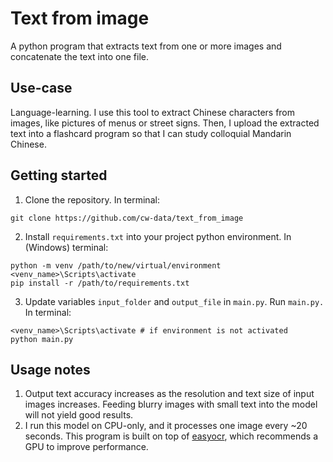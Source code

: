 # Text from image

A python program that extracts text from one or more images and concatenate the text into one file.

## Use-case

Language-learning. I use this tool to extract Chinese characters from images, like pictures of menus or street signs. Then, I upload the extracted text into a flashcard program so that I can study colloquial Mandarin Chinese.

## Getting started

1. Clone the repository. In terminal:

```
git clone https://github.com/cw-data/text_from_image
```

2. Install `requirements.txt` into your project python environment. In (Windows) terminal:

```
python -m venv /path/to/new/virtual/environment
<venv_name>\Scripts\activate
pip install -r /path/to/requirements.txt
```
3. Update variables `input_folder` and `output_file` in `main.py`. Run `main.py.` In terminal:

```
<venv_name>\Scripts\activate # if environment is not activated
python main.py
```
## Usage notes

1. Output text accuracy increases as the resolution and text size of input images increases. Feeding blurry images with small text into the model will not yield good results.
2. I run this model on CPU-only, and it processes one image every ~20 seconds. This program is built on top of [easyocr](https://github.com/JaidedAI/EasyOCR), which recommends a GPU to improve performance.
